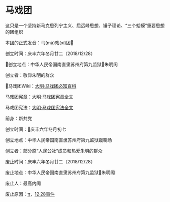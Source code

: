 # 马戏团
这只是一个坚持新马克思列宁主义、屈远峰思想、锤子理论、“三个蛤蟆”重要思想的团组织

本团的正式发音：马(mà)戏(xí)团

创立时间：庆丰六年冬月廿二（2018/12/28）

创立地点：中华人民帝国南直隶苏州府第九监狱朱明阁

创立者：敬仰朱明的群众

马戏团Wiki：[大明·马戏团必知百科](https://github.com/YYAppleFan/Circus/wiki)

马戏团宪章：[大明·马戏团宪章全文]()

马戏团宪法：[大明·马戏团宪法全文]()

前身：新共党

创立时间：庆丰六年冬月初七

创立地点：中华人民帝国南直隶苏州府第九监狱蹴鞠场

创立者：部分原“人民公社”成员和热爱朱明的群众

废止时间：庆丰六年冬月廿二（2018/12/28）

废止地点：中华人民帝国南直隶苏州府第九监狱朱明阁

废止人：最高内阁

废止原因：[π](https://github.com/YYAppleFan/Circus/wiki/%E5%8E%86%E5%8F%B2%E4%BA%8B%E4%BB%B6#%CF%80)，[12·28事件](https://github.com/YYAppleFan/Circus/wiki/%E5%8E%86%E5%8F%B2%E4%BA%8B%E4%BB%B6#1228%E4%BA%8B%E4%BB%B6)
